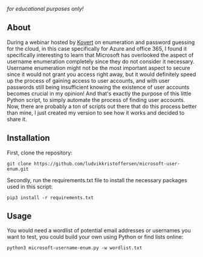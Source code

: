 *for educational purposes only!*

## About
During a webinar hosted by [Kovert](https://www.linkedin.com/events/hvordanvibryterossinnisky-intro7176497881669935104/comments/) on enumeration and password guessing for the cloud, in this case specifically for Azure and office 365, I found it specifically interesting to learn that Microsoft has overlooked the aspect of username enumeration completely since they do not consider it necessary. Username enumeration might not be the most important aspect to secure since it would not grant you access right away, but it would definitely speed up the process of gaining access to user accounts, and with user passwords still being insufficient knowing the existence of user accounts becomes crucial in my opinion! And that's exactly the purpose of this little Python script, to simply automate the process of finding user accounts. Now, there are probably a ton of scripts out there that do this process better than mine, I just created my version to see how it works and decided to share it.
## Installation
First, clone the repository:
```
git clone https://github.com/ludvikkristoffersen/microsoft-user-enum.git
```
Secondly, run the requirements.txt file to install the necessary packages used in this script:
```
pip3 install -r requirements.txt
```
## Usage
You would need a wordlist of potential email addresses or usernames you want to test, you could build your own using Python or find lists online:
```
python3 microsoft-username-enum.py -w wordlist.txt
```
